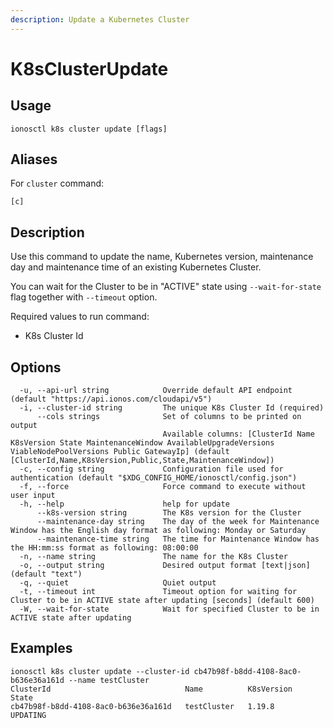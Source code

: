 ```yaml
---
description: Update a Kubernetes Cluster
---
```


# K8sClusterUpdate

## Usage

```text
ionosctl k8s cluster update [flags]
```

## Aliases

For `cluster` command:
```text
[c]
```

## Description

Use this command to update the name, Kubernetes version, maintenance day and maintenance time of an existing Kubernetes Cluster.

You can wait for the Cluster to be in "ACTIVE" state using `--wait-for-state` flag together with `--timeout` option.

Required values to run command:

* K8s Cluster Id

## Options

```text
  -u, --api-url string            Override default API endpoint (default "https://api.ionos.com/cloudapi/v5")
  -i, --cluster-id string         The unique K8s Cluster Id (required)
      --cols strings              Set of columns to be printed on output 
                                  Available columns: [ClusterId Name K8sVersion State MaintenanceWindow AvailableUpgradeVersions ViableNodePoolVersions Public GatewayIp] (default [ClusterId,Name,K8sVersion,Public,State,MaintenanceWindow])
  -c, --config string             Configuration file used for authentication (default "$XDG_CONFIG_HOME/ionosctl/config.json")
  -f, --force                     Force command to execute without user input
  -h, --help                      help for update
      --k8s-version string        The K8s version for the Cluster
      --maintenance-day string    The day of the week for Maintenance Window has the English day format as following: Monday or Saturday
      --maintenance-time string   The time for Maintenance Window has the HH:mm:ss format as following: 08:00:00
  -n, --name string               The name for the K8s Cluster
  -o, --output string             Desired output format [text|json] (default "text")
  -q, --quiet                     Quiet output
  -t, --timeout int               Timeout option for waiting for Cluster to be in ACTIVE state after updating [seconds] (default 600)
  -W, --wait-for-state            Wait for specified Cluster to be in ACTIVE state after updating
```

## Examples

```text
ionosctl k8s cluster update --cluster-id cb47b98f-b8dd-4108-8ac0-b636e36a161d --name testCluster
ClusterId                              Name          K8sVersion   State
cb47b98f-b8dd-4108-8ac0-b636e36a161d   testCluster   1.19.8       UPDATING
```


